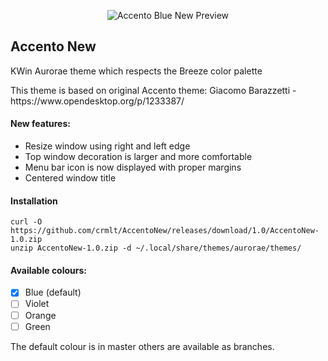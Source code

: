 <p align="center">
  <img src="https://i.imgur.com/AxZJUew.png" alt="Accento Blue New Preview"/>
</p>

## Accento New
KWin Aurorae theme which respects the Breeze color palette

<p>This theme is  based on original Accento theme:
Giacomo Barazzetti - https://www.opendesktop.org/p/1233387/</p>

#### New features:

- Resize window using right and left edge
- Top window decoration is larger and more comfortable
- Menu bar icon is now displayed with proper margins 
- Centered window title

#### Installation

    curl -O https://github.com/crmlt/AccentoNew/releases/download/1.0/AccentoNew-1.0.zip
    unzip AccentoNew-1.0.zip -d ~/.local/share/themes/aurorae/themes/

#### Available colours:

- [x] Blue (default)
- [ ] Violet
- [ ] Orange
- [ ] Green

The default colour is in master others are available as branches.
